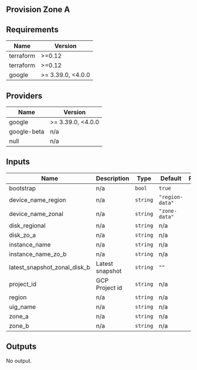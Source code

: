 ## Provision Zone A

<!-- BEGINNING OF PRE-COMMIT-TERRAFORM DOCS HOOK -->
## Requirements

| Name | Version |
|------|---------|
| terraform | >=0.12 |
| terraform | >=0.12 |
| google | >= 3.39.0, <4.0.0 |

## Providers

| Name | Version |
|------|---------|
| google | >= 3.39.0, <4.0.0 |
| google-beta | n/a |
| null | n/a |

## Inputs

| Name | Description | Type | Default | Required |
|------|-------------|------|---------|:--------:|
| bootstrap | n/a | `bool` | `true` | no |
| device\_name\_region | n/a | `string` | `"region-data"` | no |
| device\_name\_zonal | n/a | `string` | `"zone-data"` | no |
| disk\_regional | n/a | `string` | n/a | yes |
| disk\_zo\_a | n/a | `string` | n/a | yes |
| instance\_name | n/a | `string` | n/a | yes |
| instance\_name\_zo\_b | n/a | `string` | n/a | yes |
| latest\_snapshot\_zonal\_disk\_b | Latest snapshot | `string` | `""` | no |
| project\_id | GCP Project id | `string` | n/a | yes |
| region | n/a | `string` | n/a | yes |
| uig\_name | n/a | `string` | n/a | yes |
| zone\_a | n/a | `string` | n/a | yes |
| zone\_b | n/a | `string` | n/a | yes |

## Outputs

No output.

<!-- END OF PRE-COMMIT-TERRAFORM DOCS HOOK -->